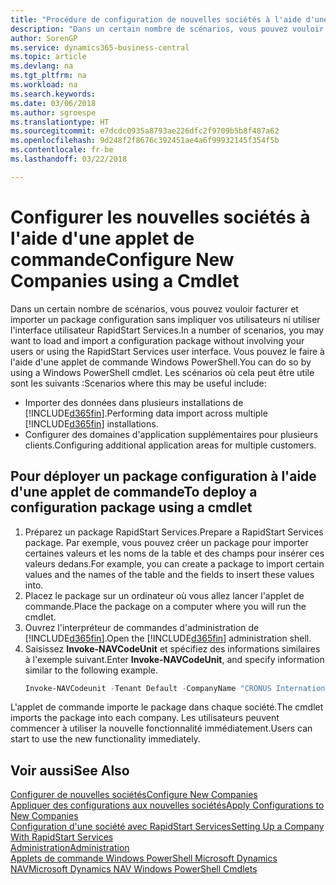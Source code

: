 ```yaml
---
title: "Procédure de configuration de nouvelles sociétés à l'aide d'une applet de commande | Microsoft Docs"
description: "Dans un certain nombre de scénarios, vous pouvez vouloir facturer et importer un package configuration sans impliquer vos utilisateurs ni utiliser l'interface utilisateur RapidStart Services. Vous pouvez le faire à l'aide d'une applet de commande Windows PowerShell."
author: SorenGP
ms.service: dynamics365-business-central
ms.topic: article
ms.devlang: na
ms.tgt_pltfrm: na
ms.workload: na
ms.search.keywords: 
ms.date: 03/06/2018
ms.author: sgroespe
ms.translationtype: HT
ms.sourcegitcommit: e7dcdc0935a8793ae226dfc2f9709b5b8f487a62
ms.openlocfilehash: 9d248f2f8676c392451ae4a6f99932145f354f5b
ms.contentlocale: fr-be
ms.lasthandoff: 03/22/2018

---
```

# <a name="configure-new-companies-using-a-cmdlet"></a><span data-ttu-id="9ee1a-104">Configurer les nouvelles sociétés à l'aide d'une applet de commande</span><span class="sxs-lookup"><span data-stu-id="9ee1a-104">Configure New Companies using a Cmdlet</span></span>
<span data-ttu-id="9ee1a-105">Dans un certain nombre de scénarios, vous pouvez vouloir facturer et importer un package configuration sans impliquer vos utilisateurs ni utiliser l'interface utilisateur RapidStart Services.</span><span class="sxs-lookup"><span data-stu-id="9ee1a-105">In a number of scenarios, you may want to load and import a configuration package without involving your users or using the RapidStart Services user interface.</span></span> <span data-ttu-id="9ee1a-106">Vous pouvez le faire à l'aide d'une applet de commande Windows PowerShell.</span><span class="sxs-lookup"><span data-stu-id="9ee1a-106">You can do so by using a Windows PowerShell cmdlet.</span></span> <span data-ttu-id="9ee1a-107">Les scénarios où cela peut être utile sont les suivants :</span><span class="sxs-lookup"><span data-stu-id="9ee1a-107">Scenarios where this may be useful include:</span></span>  

- <span data-ttu-id="9ee1a-108">Importer des données dans plusieurs installations de [!INCLUDE[d365fin](includes/d365fin_md.md)].</span><span class="sxs-lookup"><span data-stu-id="9ee1a-108">Performing data import across multiple [!INCLUDE[d365fin](includes/d365fin_md.md)] installations.</span></span>
- <span data-ttu-id="9ee1a-109">Configurer des domaines d'application supplémentaires pour plusieurs clients.</span><span class="sxs-lookup"><span data-stu-id="9ee1a-109">Configuring additional application areas for multiple customers.</span></span>  

## <a name="to-deploy-a-configuration-package-using-a-cmdlet"></a><span data-ttu-id="9ee1a-110">Pour déployer un package configuration à l'aide d'une applet de commande</span><span class="sxs-lookup"><span data-stu-id="9ee1a-110">To deploy a configuration package using a cmdlet</span></span>  

1. <span data-ttu-id="9ee1a-111">Préparez un package RapidStart Services.</span><span class="sxs-lookup"><span data-stu-id="9ee1a-111">Prepare a RapidStart Services package.</span></span> <span data-ttu-id="9ee1a-112">Par exemple, vous pouvez créer un package pour importer certaines valeurs et les noms de la table et des champs pour insérer ces valeurs dedans.</span><span class="sxs-lookup"><span data-stu-id="9ee1a-112">For example, you can create a package to import certain values and the names of the table and the fields to insert these values into.</span></span>  
2. <span data-ttu-id="9ee1a-113">Placez le package sur un ordinateur où vous allez lancer l'applet de commande.</span><span class="sxs-lookup"><span data-stu-id="9ee1a-113">Place the package on a computer where you will run the cmdlet.</span></span>  
3. <span data-ttu-id="9ee1a-114">Ouvrez l'interpréteur de commandes d'administration de [!INCLUDE[d365fin](includes/d365fin_md.md)].</span><span class="sxs-lookup"><span data-stu-id="9ee1a-114">Open the [!INCLUDE[d365fin](includes/d365fin_md.md)] administration shell.</span></span>  
4. <span data-ttu-id="9ee1a-115">Saisissez **Invoke-NAVCodeUnit** et spécifiez des informations similaires à l'exemple suivant.</span><span class="sxs-lookup"><span data-stu-id="9ee1a-115">Enter **Invoke-NAVCodeUnit**, and specify information similar to the following example.</span></span>  
    ```powershell  
    Invoke-NAVCodeunit -Tenant Default -CompanyName "CRONUS International Ltd." -CodeunitId 8620 -MethodName ImportRapidStartPackage -Argument "C:TEMPRS_CONFIG.rapidstart" -ServerInstance DynamicsNAV71  

    ```
<span data-ttu-id="9ee1a-116">L'applet de commande importe le package dans chaque société.</span><span class="sxs-lookup"><span data-stu-id="9ee1a-116">The cmdlet imports the package into each company.</span></span> <span data-ttu-id="9ee1a-117">Les utilisateurs peuvent commencer à utiliser la nouvelle fonctionnalité immédiatement.</span><span class="sxs-lookup"><span data-stu-id="9ee1a-117">Users can start to use the new functionality immediately.</span></span>  

## <a name="see-also"></a><span data-ttu-id="9ee1a-118">Voir aussi</span><span class="sxs-lookup"><span data-stu-id="9ee1a-118">See Also</span></span>  
[<span data-ttu-id="9ee1a-119">Configurer de nouvelles sociétés</span><span class="sxs-lookup"><span data-stu-id="9ee1a-119">Configure New Companies</span></span>](admin-how-to-configure-new-companies.md)  
[<span data-ttu-id="9ee1a-120">Appliquer des configurations aux nouvelles sociétés</span><span class="sxs-lookup"><span data-stu-id="9ee1a-120">Apply Configurations to New Companies</span></span>](admin-apply-configuration-to-new-companies.md)  
[<span data-ttu-id="9ee1a-121">Configuration d'une société avec RapidStart Services</span><span class="sxs-lookup"><span data-stu-id="9ee1a-121">Setting Up a Company With RapidStart Services</span></span>](admin-set-up-a-company-with-rapidstart.md)  
[<span data-ttu-id="9ee1a-122">Administration</span><span class="sxs-lookup"><span data-stu-id="9ee1a-122">Administration</span></span>](admin-setup-and-administration.md)  
[<span data-ttu-id="9ee1a-123">Applets de commande Windows PowerShell Microsoft Dynamics NAV</span><span class="sxs-lookup"><span data-stu-id="9ee1a-123">Microsoft Dynamics NAV Windows PowerShell Cmdlets</span></span>](/dynamics-nav/microsoft-dynamics-nav-windows-powershell-cmdlets)

